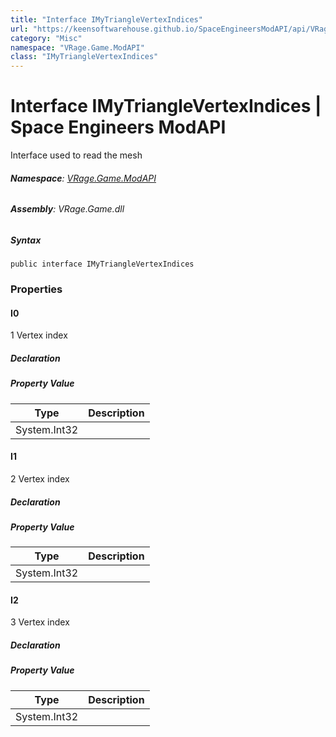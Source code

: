 ```yaml
---
title: "Interface IMyTriangleVertexIndices"
url: "https://keensoftwarehouse.github.io/SpaceEngineersModAPI/api/VRage.Game.ModAPI.IMyTriangleVertexIndices.html"
category: "Misc"
namespace: "VRage.Game.ModAPI"
class: "IMyTriangleVertexIndices"
---
```


# Interface IMyTriangleVertexIndices | Space Engineers ModAPI

Interface used to read the mesh

###### **Namespace**: [VRage.Game.ModAPI](https://keensoftwarehouse.github.io/SpaceEngineersModAPI/api/VRage.Game.ModAPI.html)

###### **Assembly**: VRage.Game.dll

##### Syntax

```
public interface IMyTriangleVertexIndices
```

### Properties

#### I0

1 Vertex index

##### Declaration

##### Property Value

| Type | Description |
| --- | --- |
| System.Int32 |     |

#### I1

2 Vertex index

##### Declaration

##### Property Value

| Type | Description |
| --- | --- |
| System.Int32 |     |

#### I2

3 Vertex index

##### Declaration

##### Property Value

| Type | Description |
| --- | --- |
| System.Int32 |     |
